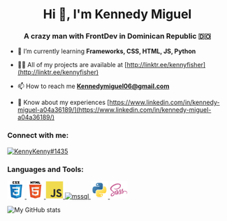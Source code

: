 <h1 align="center">Hi 👋, I'm Kennedy Miguel</h1>
<h3 align="center">A crazy man with FrontDev in Dominican Republic 🇩🇴</h3>

- 🌱 I’m currently learning **Frameworks, CSS, HTML, JS, Python**

- 👨‍💻 All of my projects are available at [http://linktr.ee/kennyfisher](http://linktr.ee/kennyfisher)

- 📫 How to reach me **Kennedymiguel06@gmail.com**

- 📄 Know about my experiences [https://www.linkedin.com/in/kennedy-miguel-a04a36189/](https://www.linkedin.com/in/kennedy-miguel-a04a36189/)

<h3 align="left">Connect with me:</h3>
<p align="left">
<a href="https://discord.gg/KennyKenny#1435" target="blank"><img align="center" src="https://raw.githubusercontent.com/rahuldkjain/github-profile-readme-generator/master/src/images/icons/Social/discord.svg" alt="KennyKenny#1435" height="30" width="40" /></a>
</p>

<h3 align="left">Languages and Tools:</h3>
<p align="left"> <a href="https://www.w3schools.com/css/" target="_blank" rel="noreferrer"> <img src="https://raw.githubusercontent.com/devicons/devicon/master/icons/css3/css3-original-wordmark.svg" alt="css3" width="40" height="40"/> </a> <a href="https://www.w3.org/html/" target="_blank" rel="noreferrer"> <img src="https://raw.githubusercontent.com/devicons/devicon/master/icons/html5/html5-original-wordmark.svg" alt="html5" width="40" height="40"/> </a> <a href="https://developer.mozilla.org/en-US/docs/Web/JavaScript" target="_blank" rel="noreferrer"> <img src="https://raw.githubusercontent.com/devicons/devicon/master/icons/javascript/javascript-original.svg" alt="javascript" width="40" height="40"/> </a> <a href="https://www.microsoft.com/en-us/sql-server" target="_blank" rel="noreferrer"> <img src="https://www.svgrepo.com/show/303229/microsoft-sql-server-logo.svg" alt="mssql" width="40" height="40"/> </a> <a href="https://www.python.org" target="_blank" rel="noreferrer"> <img src="https://raw.githubusercontent.com/devicons/devicon/master/icons/python/python-original.svg" alt="python" width="40" height="40"/> </a> <a href="https://sass-lang.com" target="_blank" rel="noreferrer"> <img src="https://raw.githubusercontent.com/devicons/devicon/master/icons/sass/sass-original.svg" alt="sass" width="40" height="40"/> </a> </p>

![My GitHub stats](https://github-readme-stats.vercel.app/api?username=KennyKenny01&show_icons=true&theme=transparent)
